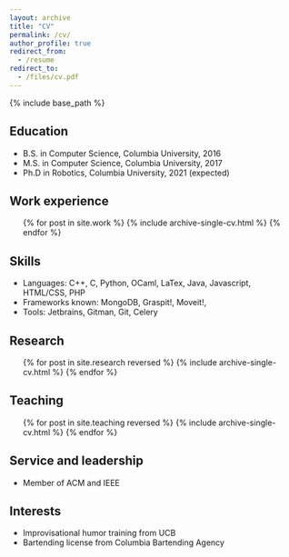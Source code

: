```yaml
---
layout: archive
title: "CV"
permalink: /cv/
author_profile: true
redirect_from:
  - /resume
redirect_to:
  - /files/cv.pdf
---
```


{% include base_path %}

## Education
* B.S. in Computer Science, Columbia University, 2016
* M.S. in Computer Science, Columbia University, 2017
* Ph.D in Robotics, Columbia University, 2021 (expected)

## Work experience
<ul>{% for post in site.work %}
    {% include archive-single-cv.html %}
  {% endfor %}</ul>
  
## Skills
* Languages: C++, C, Python, OCaml, LaTex, Java, Javascript, HTML/CSS, PHP
* Frameworks known: MongoDB, Graspit!, Moveit!, 
* Tools: Jetbrains, Gitman, Git, Celery

<!-- Publications
======
  <ul>{% for post in site.publications %}
    {% include archive-single-cv.html %}
  {% endfor %}</ul>
 -->  
<!-- Talks
======
  <ul>{% for post in site.talks %}
    {% include archive-single-talk-cv.html %}
  {% endfor %}</ul> -->

## Research
  <ul>{% for post in site.research reversed %}
    {% include archive-single-cv.html %}
  {% endfor %}</ul>
  
## Teaching
  <ul>{% for post in site.teaching reversed %}
    {% include archive-single-cv.html %}
  {% endfor %}</ul>
  
## Service and leadership
* Member of ACM and IEEE

## Interests
* Improvisational humor training from UCB
* Bartending license from Columbia Bartending Agency

